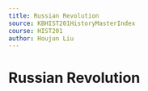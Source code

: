 ```yaml
---
title: Russian Revolution
source: KBHIST201HistoryMasterIndex
course: HIST201
author: Houjun Liu
---
```


# Russian Revolution




